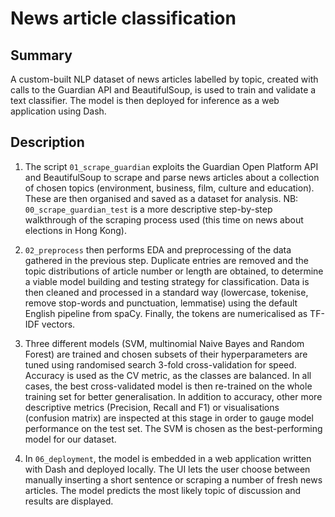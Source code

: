 # News article classification

## Summary
A custom-built NLP dataset of news articles labelled by topic, created with calls to the Guardian API and BeautifulSoup, is used to train and validate a text classifier. The model is then deployed for inference as a web application using Dash.

## Description

1. The script `01_scrape_guardian` exploits the Guardian Open Platform API and BeautifulSoup to scrape and parse news articles about a collection of chosen topics (environment, business, film, culture and education). These are then organised and saved as a dataset for analysis. NB: `00_scrape_guardian_test` is a more descriptive step-by-step walkthrough of the scraping process used (this time on news about elections in Hong Kong).

2. `02_preprocess` then performs EDA and preprocessing of the data gathered in the previous step. Duplicate entries are removed and the topic distributions of article number or length are obtained, to determine a viable model building and testing strategy for classification. Data is then cleaned and processed in a standard way (lowercase, tokenise, remove stop-words and punctuation, lemmatise) using the default English pipeline from spaCy. Finally, the tokens are numericalised as TF-IDF vectors.

3. Three different models (SVM, multinomial Naive Bayes and Random Forest) are trained and chosen subsets of their hyperparameters are tuned using randomised search 3-fold cross-validation for speed. Accuracy is used as the CV metric, as the classes are balanced. In all cases, the best cross-validated model is then re-trained on the whole training set for better generalisation. In addition to accuracy, other more descriptive metrics (Precision, Recall and F1) or visualisations (confusion matrix) are inspected at this stage in order to gauge model performance on the test set. The SVM is chosen as the best-performing model for our dataset.

4. In `06_deployment`, the model is embedded in a web application written with Dash and deployed locally. The UI lets the user choose between manually inserting a short sentence or scraping a number of fresh news articles. The model predicts the most likely topic of discussion and results are displayed.

